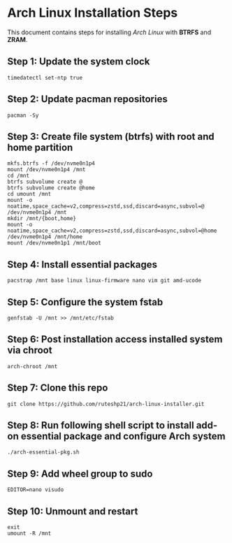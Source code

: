 # Arch Linux Installation Steps
This document contains steps for installing *Arch Linux* with __BTRFS__ and __ZRAM__.

## Step 1: Update the system clock
`timedatectl set-ntp true`

## Step 2: Update pacman repositories
`pacman -Sy`

## Step 3: Create file system (btrfs) with root and home partition
```
mkfs.btrfs -f /dev/nvme0n1p4 
mount /dev/nvme0n1p4 /mnt
cd /mnt 
btrfs subvolume create @ 
btrfs subvolume create @home
cd umount /mnt
mount -o noatime,space_cache=v2,compress=zstd,ssd,discard=async,subvol=@ /dev/nvme0n1p4 /mnt 
mkdir /mnt/{boot,home} 
mount -o noatime,space_cache=v2,compress=zstd,ssd,discard=async,subvol=@home /dev/nvme0n1p4 /mnt/home 
mount /dev/nvme0n1p1 /mnt/boot 
```
## Step 4: Install essential packages
`pacstrap /mnt base linux linux-firmware nano vim git amd-ucode`

## Step 5: Configure the system fstab
`genfstab -U /mnt >> /mnt/etc/fstab`

## Step 6: Post installation access installed system via chroot
`arch-chroot /mnt`

## Step 7: Clone this repo
`git clone https://github.com/ruteshp21/arch-linux-installer.git`

## Step 8: Run following shell script to install add-on essential package and configure Arch system
`./arch-essential-pkg.sh`

## Step 9: Add wheel group to sudo
`EDITOR=nano visudo`

## Step 10: Unmount and restart
```
exit
umount -R /mnt
```
